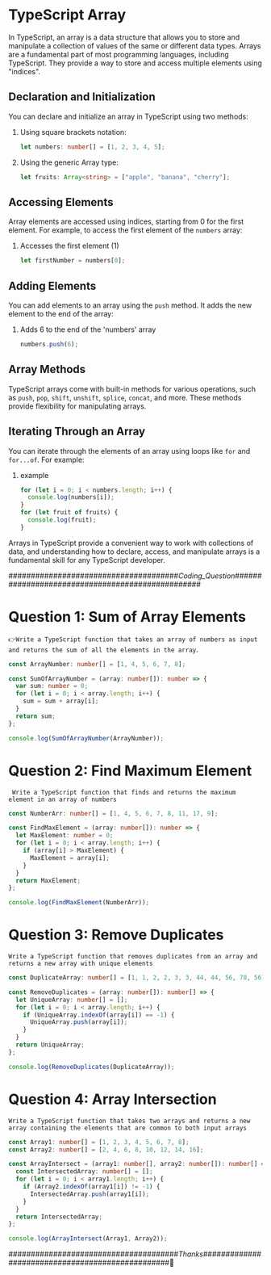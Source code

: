 # TypeScript Array

In TypeScript, an array is a data structure that allows you to store and manipulate a collection of values of the same or different data types. Arrays are a fundamental part of most programming languages, including TypeScript. They provide a way to store and access multiple elements using "indices".

## Declaration and Initialization

You can declare and initialize an array in TypeScript using two methods:

1. Using square brackets notation:

   ```typescript
   let numbers: number[] = [1, 2, 3, 4, 5];
   ```

2. Using the generic Array type:
   ```typescript
   let fruits: Array<string> = ["apple", "banana", "cherry"];
   ```

## Accessing Elements

Array elements are accessed using indices, starting from 0 for the first element. For example, to access the first element of the `numbers` array:

1. Accesses the first element (1)
   ```typescript
   let firstNumber = numbers[0];
   ```

## Adding Elements

You can add elements to an array using the `push` method. It adds the new element to the end of the array:

1. Adds 6 to the end of the 'numbers' array
   ```typescript
   numbers.push(6);
   ```

## Array Methods

TypeScript arrays come with built-in methods for various operations, such as `push`, `pop`, `shift`, `unshift`, `splice`, `concat`, and more. These methods provide flexibility for manipulating arrays.

## Iterating Through an Array

You can iterate through the elements of an array using loops like `for` and `for...of`. For example:

1. example

   ```typescript
   for (let i = 0; i < numbers.length; i++) {
     console.log(numbers[i]);
   }
   for (let fruit of fruits) {
     console.log(fruit);
   }
   ```

Arrays in TypeScript provide a convenient way to work with collections of data, and understanding how to declare, access, and manipulate arrays is a fundamental skill for any TypeScript developer.

######################################_Coding_Question_#################################################

# Question 1: Sum of Array Elements

`👉Write a TypeScript function that takes an array of numbers as input and returns the sum of all the elements in the array`.

```typescript
const ArrayNumber: number[] = [1, 4, 5, 6, 7, 8];

const SumOfArrayNumber = (array: number[]): number => {
  var sum: number = 0;
  for (let i = 0; i < array.length; i++) {
    sum = sum + array[i];
  }
  return sum;
};

console.log(SumOfArrayNumber(ArrayNumber));
```

# Question 2: Find Maximum Element

` Write a TypeScript function that finds and returns the maximum element in an array of numbers`

```typescript
const NumberArr: number[] = [1, 4, 5, 6, 7, 8, 11, 17, 9];

const FindMaxElement = (array: number[]): number => {
  let MaxElement: number = 0;
  for (let i = 0; i < array.length; i++) {
    if (array[i] > MaxElement) {
      MaxElement = array[i];
    }
  }
  return MaxElement;
};

console.log(FindMaxElement(NumberArr));
```

# Question 3: Remove Duplicates

`Write a TypeScript function that removes duplicates from an array and returns a new array with unique elements`

```typescript
const DuplicateArray: number[] = [1, 1, 2, 2, 3, 3, 44, 44, 56, 78, 56];

const RemoveDuplicates = (array: number[]): number[] => {
  let UniqueArray: number[] = [];
  for (let i = 0; i < array.length; i++) {
    if (UniqueArray.indexOf(array[i]) == -1) {
      UniqueArray.push(array[i]);
    }
  }
  return UniqueArray;
};

console.log(RemoveDuplicates(DuplicateArray));
```

# Question 4: Array Intersection

`Write a TypeScript function that takes two arrays and returns a new array containing the elements that are common to both input arrays`

```typescript
const Array1: number[] = [1, 2, 3, 4, 5, 6, 7, 8];
const Array2: number[] = [2, 4, 6, 8, 10, 12, 14, 16];

const ArrayIntersect = (array1: number[], array2: number[]): number[] => {
  const IntersectedArray: number[] = [];
  for (let i = 0; i < array1.length; i++) {
    if (Array2.indexOf(array1[i]) != -1) {
      IntersectedArray.push(array1[i]);
    }
  }
  return IntersectedArray;
};

console.log(ArrayIntersect(Array1, Array2));
```


######################################_Thanks_#################################################💪